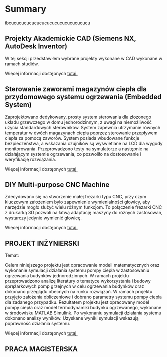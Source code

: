 # Summary

ibcucucucucucucucucucucucucucucucu


## Projekty Akademickie CAD (Siemens NX, AutoDesk Inventor)

W tej sekcji przedstawiłem wybrane projekty wykonane w CAD wykonane w ramach studiów.

Więcej informacji dostępnych [tutaj.]()



## Sterowanie zaworami magazynów ciepła dla przydomowego systemu ogrzewania (Embedded System)

Zaprojektowano dedykowany, prosty system sterowania dla złożonego układu grzewczego w domu jednorodzinnym, z uwagi na niemożliwość użycia standardowych sterowników. System zapewnia utrzymanie równych temperatur w dwóch magazynach ciepła poprzez sterowanie przepływem ciepła za pomocą zaworów. System posiada wbudowane funkcje bezpieczeństwa, a wskazania czujników są wyświetlane na LCD dla wygody monitorowania. Przeprowadzono testy na symulatorze a następnie na działającym systemie ogrzewania, co pozwoliło na dostosowanie i weryfikację rozwiązania.

Więcej informacji dostępnych [tutaj.]()

## DIY Multi-purpose CNC Machine

Zdecydowano się na stworzenie małej frezarki typu CNC, przy czym kluczowym założeniem było zapewnienie wymienialności głowicy, aby narzędzie mogło służyć wielu różnym funkcjom. To połączenie frezarki CNC z drukarką 3D pozwoli na łatwą adaptację maszyny do różnych zastosowań, wystarczy jedynie wymienić głowicę.

Więcej informacji dostępnych [tutaj.]()

## PROJEKT INŻYNIERSKI 

Temat: 

Celem niniejszego projektu jest opracowanie modeli matematycznych oraz wykonanie symulacji działania systemu pompy ciepła w zastosowaniu ogrzewania budynków jednorodzinnych. W ramach projektu przeprowadzono analizę literatury o tematyce wykorzystania i budowy sprężarkowych pomp grzejnych w celu ogrzewania budynków oraz dokonano przeglądu obecnych na runku rozwiązań. W ramach projektu przyjęto założenia obliczeniowe i dobrano parametry systemu pompy ciepła dla zadanego przypadku. Rezultatem projektu jest opracowany model pompy ciepła oraz model termodynamiki budynku ogrzewanego, wykonane w środowisku MATLAB Simulink. Po wykonaniu symulacji działania systemu dokonano analizy wyników. Uzyskane wyniki symulacji wskazują poprawność działania systemu.

Więcej informacji dostępnych [tutaj.]()

## PRACA MAGISTERSKA

